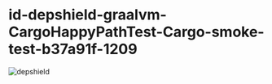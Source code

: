 # id-depshield-graalvm-CargoHappyPathTest-Cargo-smoke-test-b37a91f-1209

![depshield](https://dev1.dev.depshield.sonatype.org/badges/depshield-testing/id-depshield-graalvm-CargoHappyPathTest-Cargo-smoke-test-b37a91f-1209/depshield.svg)